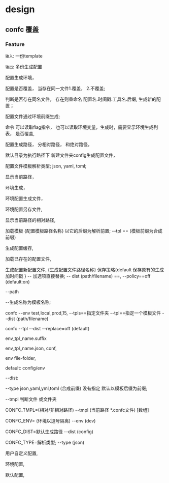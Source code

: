 # design 

## confc 覆盖

### Feature

`输入`: 一份template

`输出`: 多份生成配置

 配置生成环境，

 配置是否覆盖， 当存在同一文件1.覆盖， 2.不覆盖;

 判断是否存在同名文件， 存在则重命名 配置名.时间戳.工具名.后缀,  生成新的配置；

 配置文件通过环境前缀生成;

 命令 可以读取flag指令， 也可以读取环境变量，生成时，需要显示环境生成列表， 是否覆盖,

 配置生成路径， 分相对路径， 和绝对路径，

 默认目录为执行路径下 新建文件夹config生成配置文件，

 配置文件模板解析类型; json, yaml, toml;

 显示当前路径，

 环境生成，

 环境配置生成文件，

 环境配置另存文件,

 显示当前路径的相对路径,


加载模板 {配置模板路径名称} 以它的后缀为解析前置; --tpl ==  (模板前缀为合成前缀)

生成配置缓存,

加载已存在的配置文件,

生成配置新配置文件,  {生成配置文件路径名称} 保存策略{default 保存原有的生成 加时间戳 } -- 加选项直接替换; -- dist (path/filename) ==, --policy==off (default:on)

--path

--生成名称为模板名称;

confc --env test,local,prod,15, --tpls==指定文件夹 --tpl==指定一个模板文件 --dist (path/filename)

confc --tpl --dist --replace=off (default)

env_tpl_name.suffix

env_tpl_name.json, conf,

env file-folder,

default: config/env

--dist:

--type json,yaml,yml,toml (合成前缀) 没有指定 默认以模板后缀为前缀;

--tmpl 判断文件 或文件夹

CONFC_TMPL=(相对/非相对路径)  --tmpl (当前路径 *.confc文件) [数组]

CONFC_ENV= (环境以逗号隔离) --env (dev)

CONFC_DIST=默认生成路径 --dist (config)

CONFC_TYPE=解析类型;  --type (json)

用户自定义配置,

环境配置,

默认配置,
